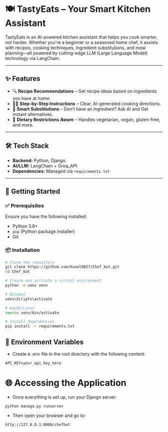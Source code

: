 # 🍽️ TastyEats – Your Smart Kitchen Assistant

TastyEats is an AI-powered kitchen assistant that helps you cook smarter, not harder. Whether you're a beginner or a seasoned home chef, it assists with recipes, cooking techniques, ingredient substitutions, and meal planning—all powered by cutting-edge LLM (Large Language Model) technology via LangChain.



---

## ✨ Features

- 🔍 **Recipe Recommendations** – Get recipe ideas based on ingredients you have at home.  
- 🧑‍🍳 **Step-by-Step Instructions** – Clear, AI-generated cooking directions.  
- 🔄 **Smart Substitutions** – Don’t have an ingredient? Ask AI and Get instant alternatives.   
- 🥦 **Dietary Restrictions Aware** – Handles vegetarian, vegan, gluten-free, and more.  
  

---

## 🛠️ Tech Stack

- **Backend:** Python, Django  
- **AI/LLM:** LangChain + Groq_API  
- **Dependencies:** Managed via `requirements.txt`

---

## 🚀 Getting Started

### ✅ Prerequisites

Ensure you have the following installed:
- Python 3.8+
- `pip` (Python package installer)
- Git

### 📦 Installation

```bash
# Clone the repository
git clone https://github.com/Kunal9027/Chef_bot.git
cd Chef_bot

# Create and activate a virtual environment
python -m venv venv

# Windows
venv\Scripts\activate

# macOS/Linux
source venv/bin/activate

# Install dependencies
pip install -r requirements.txt
```

## 🔐 Environment Variables
- Create a .env file in the root directory with the following content:

``` .env
API_KEY=your_api_key_here
```
# 🌐 Accessing the Application
- Once everything is set up, run your Django server:

```
python manage.py runserver
```
- Then open your browser and go to:
```
http://127.0.0.1:8000/chefbot
```



